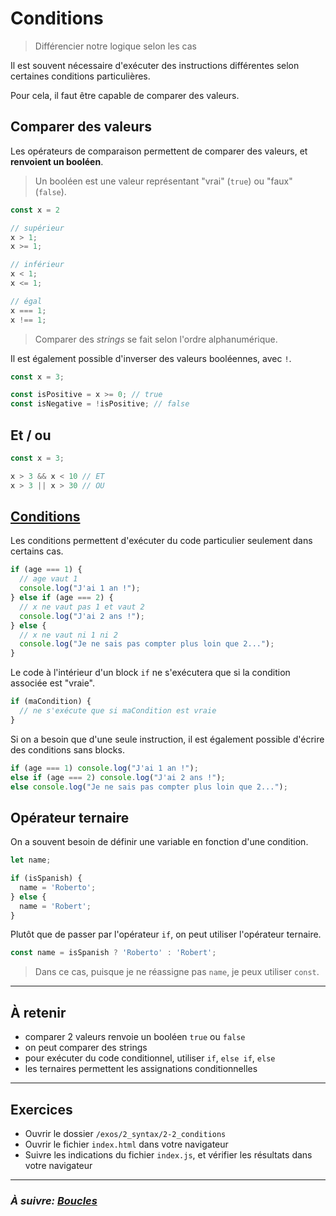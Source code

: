 # Conditions

> Différencier notre logique selon les cas

Il est souvent nécessaire d'exécuter des instructions différentes selon certaines conditions particulières.

Pour cela, il faut être capable de comparer des valeurs.

## Comparer des valeurs

Les opérateurs de comparaison permettent de comparer des valeurs, et **renvoient
un booléen**.

> Un booléen est une valeur représentant "vrai" (`true`) ou "faux" (`false`).

```js
const x = 2

// supérieur
x > 1;
x >= 1;

// inférieur
x < 1;
x <= 1;

// égal
x === 1;
x !== 1;
```

> Comparer des *strings* se fait selon l'ordre alphanumérique.

Il est également possible d'inverser des valeurs booléennes, avec `!`.

```js
const x = 3;

const isPositive = x >= 0; // true
const isNegative = !isPositive; // false
```

## Et / ou

```js
const x = 3;

x > 3 && x < 10 // ET
x > 3 || x > 30 // OU
```

## [Conditions](https://dorey.github.io/JavaScript-Equality-Table/)

Les conditions permettent d'exécuter du code particulier seulement dans certains
cas.

```js
if (age === 1) {
  // age vaut 1
  console.log("J'ai 1 an !");
} else if (age === 2) {
  // x ne vaut pas 1 et vaut 2
  console.log("J'ai 2 ans !");
} else {
  // x ne vaut ni 1 ni 2
  console.log("Je ne sais pas compter plus loin que 2...");
}
```


Le code à l'intérieur d'un block `if` ne s'exécutera que si la condition associée est "vraie".

```js
if (maCondition) {
  // ne s'exécute que si maCondition est vraie
}
```

Si on a besoin que d'une seule instruction, il est également possible d'écrire des conditions sans blocks.

```js
if (age === 1) console.log("J'ai 1 an !");
else if (age === 2) console.log("J'ai 2 ans !");
else console.log("Je ne sais pas compter plus loin que 2...");
```

## Opérateur ternaire

On a souvent besoin de définir une variable en fonction d'une condition.

```js
let name;

if (isSpanish) {
  name = 'Roberto';
} else {
  name = 'Robert';
}
```

Plutôt que de passer par l'opérateur `if`, on peut utiliser l'opérateur ternaire.

```js
const name = isSpanish ? 'Roberto' : 'Robert';
```

> Dans ce cas, puisque je ne réassigne pas `name`, je peux utiliser `const`.

---

## À retenir

- comparer 2 valeurs renvoie un booléen `true` ou `false`
- on peut comparer des strings
- pour exécuter du code conditionnel, utiliser `if`, `else if`, `else`
- les ternaires permettent les assignations conditionnelles

---

## Exercices

- Ouvrir le dossier `/exos/2_syntax/2-2_conditions`
- Ouvrir le fichier `index.html` dans votre navigateur
- Suivre les indications du fichier `index.js`, et vérifier les résultats dans votre navigateur

---

### _À suivre: [Boucles](./2-3_loops.md)_
